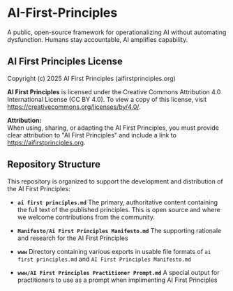 # AI-First-Principles
A public, open-source framework for operationalizing AI without automating dysfunction. Humans stay accountable, AI amplifies capability. 

## AI First Principles License  
Copyright (c) 2025 AI First Principles (aifirstprinciples.org)

**AI First Principles** is licensed under the Creative Commons Attribution 4.0 International License (CC BY 4.0). To view a copy of this license, visit https://creativecommons.org/licenses/by/4.0/.

**Attribution:**  
When using, sharing, or adapting the AI First Principles, you must provide clear attribution to "AI First Principles" and include a link to https://aifirstprinciples.org.


## Repository Structure

This repository is organized to support the development and distribution of the AI First Principles:

- **`ai first principles.md`**
The primary, authoritative content containing the full text of the published principles. This is open source and where we welcome contributions from the community.

- **`Manifesto/Ai First Principles Manifesto.md`**
The supporting rationale and research for the AI First Principles

- **`www`**
Directory containing various exports in usable file formats of `ai first principles.md` and `AI First Principles Manifesto.md`

- **`www/AI First Principles Practitioner Prompt.md`**
A special output for practitioners to use as a prompt when implimenting AI First Principles

